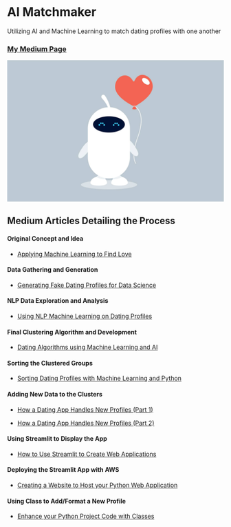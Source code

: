 # AI Matchmaker
Utilizing AI and Machine Learning to match dating profiles with one another

### [My Medium Page](https://marco-santos.medium.com/membership)

![](AI-Dating-App/robot_matchmaker.jpg)

## Medium Articles Detailing the Process

#### Original Concept and Idea
- [Applying Machine Learning to Find Love](https://medium.com/datadriveninvestor/applying-machine-learning-to-find-love-3558dafcc4a1?source=friends_link&sk=a1caa632bdff516a6e132477543f271c)

#### Data Gathering and Generation
- [Generating Fake Dating Profiles for Data Science](https://towardsdatascience.com/generating-fake-dating-profiles-for-data-science-cd3b929972bc?source=friends_link&sk=7b2423cf197b7e54d4a13e47a2101b10)

#### NLP Data Exploration and Analysis
- [Using NLP Machine Learning on Dating Profiles](https://medium.com/swlh/using-nlp-machine-learning-on-dating-profiles-1d9328484e85?source=friends_link&sk=9c099e59191f6b862812ac8828a9970e)

#### Final Clustering Algorithm and Development
- [Dating Algorithms using Machine Learning and AI](https://towardsdatascience.com/dating-algorithms-using-machine-learning-and-ai-814b68ecd75e?source=friends_link&sk=867b08aba0b761f510205c6ab13b012c)

#### Sorting the Clustered Groups
- [Sorting Dating Profiles with Machine Learning and Python](https://medium.com/@marcosan93/sorting-dating-profiles-with-machine-learning-and-python-51db7a074a25?source=friends_link&sk=635a049cc1c45c4a9cefa4e68be44b33)

#### Adding New Data to the Clusters
- [How a Dating App Handles New Profiles (Part 1)](https://medium.com/@marcosan93/how-a-dating-app-handles-new-profiles-part-1-d283ab2457c?source=friends_link&sk=f5247dae53da93fbcc642e78fa1ddfd9)

- [How a Dating App Handles New Profiles (Part 2)](https://medium.com/@marcosan93/how-a-dating-app-handles-new-profiles-part-2-fca4f13b5205?source=friends_link&sk=6900fbd85340231ecac7f9ba571454ec)

#### Using Streamlit to Display the App
- [How to Use Streamlit to Create Web Applications](https://medium.com/@marcosan93/how-to-use-streamlit-to-create-web-applications-218af44064f5?source=friends_link&sk=18229bf1aa3c5d8eba4d9a479c6c5cd4)

#### Deploying the Streamlit App with AWS
- [Creating a Website to Host your Python Web Application](https://medium.com/@marcosan93/creating-a-website-to-host-your-python-web-application-f06f694a87e8?source=friends_link&sk=029c7240dc72d462bcb1e3b14e8f7849)

#### Using Class to Add/Format a New Profile
- [Enhance your Python Project Code with Classes](https://towardsdatascience.com/enhance-your-python-project-code-with-classes-5a19d0e9f841?source=friends_link&sk=f16512c9abfabf4b73e993952bc3250b)
